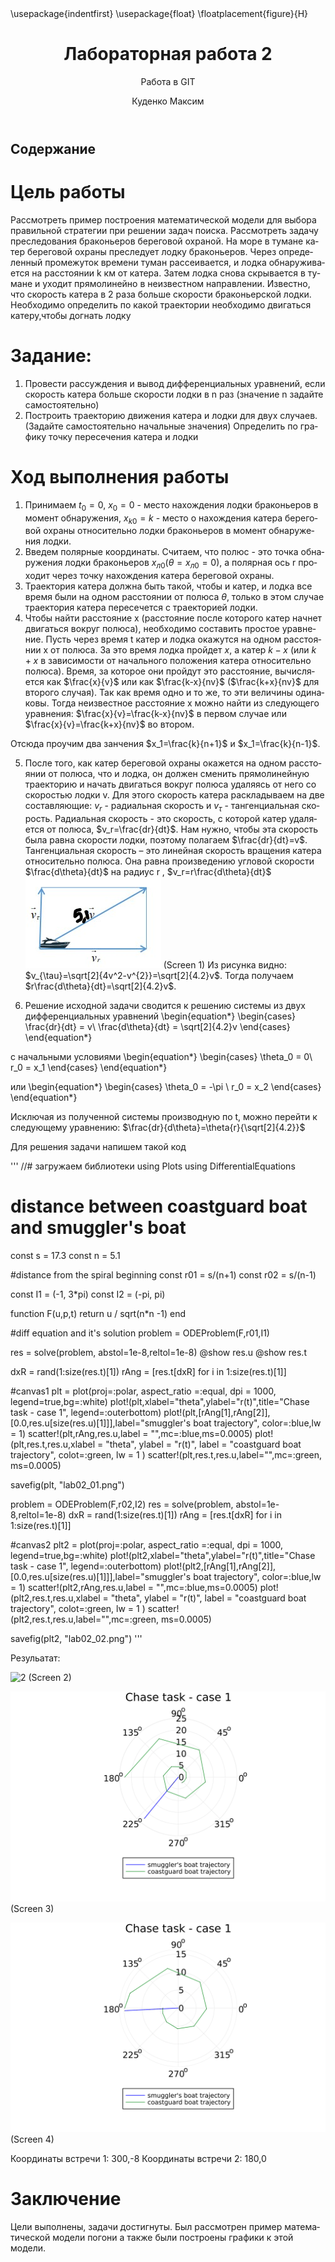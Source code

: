 ﻿---
## Front matter
title: "Лабораторная работа 2"
subtitle: "Работа в GIT"
author: "Куденко Максим"
## Generic otions
lang: ru-RU
toc-title: "Содержание"

## Bibliography
bibliography: bib/cite.bib
csl: pandoc/csl/gost-r-7-0-5-2008-numeric.csl
## Pdf output format
toc: true # Table of contents
toc-depth: 2
fontsize: 12pt
linestretch: 1.5
papersize: a4
documentclass: scrreprt
## I18n polyglossia
polyglossia-lang:
  name: russian
  options:
	- spelling=modern
	- babelshorthands=true
polyglossia-otherlangs:
  name: english
## I18n babel
babel-lang: russian
babel-otherlangs: english
## Fonts
mainfont: Times New Roman
romanfont: Times New Roman
sansfont: Times New Roman
monofont: Times New Roman
mainfontoptions: Ligatures=TeX
romanfontoptions: Ligatures=TeX
sansfontoptions: Ligatures=TeX,Scale=MatchLowercase
monofontoptions: Scale=MatchLowercase,Scale=0.9
## Biblatex
biblatex: true
biblio-style: "gost-numeric"
biblatexoptions:
  - parentracker=true
  - backend=biber
  - hyperref=auto
  - language=auto
  - autolang=other*
  - citestyle=gost-numeric
## Pandoc-crossref LaTeX customization
figureTitle: "Рис."
tableTitle: "Таблица"
listingTitle: "Листинг"
lofTitle: "Список иллюстраций"
lotTitle: "Список таблиц"
lolTitle: "Листинги"
## Misc options
indent: true
header-includes:
  - \usepackage{indentfirst}
  - \usepackage{float} # keep figures where there are in the text
  - \floatplacement{figure}{H} # keep figures where there are in the text
---
# Цель работы

Рассмотреть пример построения математической модели для выбора правильной стратегии при решении задач поиска.
Рассмотреть задачу преследования браконьеров береговой охраной. На море в тумане катер береговой охраны преследует лодку браконьеров.
Через определенный промежуток времени туман рассеивается, и лодка обнаруживается на расстоянии k км от катера. 
Затем лодка снова скрывается в тумане и уходит прямолинейно в неизвестном направлении. Известно, что скорость катера в 2 раза больше скорости браконьерской лодки.
Необходимо определить по какой траектории необходимо двигаться катеру,чтобы догнать лодку

# Задание:

1. Провести рассуждения и вывод дифференциальных уравнений,
если скорость катера больше скорости лодки в n раз (значение n задайте
самостоятельно)
2. Построить траекторию движения катера и лодки для двух случаев. (Задайте
самостоятельно начальные значения)
Определить по графику точку пересечения катера и лодки

# Ход выполнения работы

1. Принимаем $t_0=0$, $x_0=0$ - место нахождения  лодки браконьеров в момент обнаружения, $x_{k0}=k$ - место о нахождения катера береговой охраны
относительно лодки браконьеров в момент обнаружения лодки.
2. Введем полярные координаты. Считаем, что полюс - это точка обнаружения лодки браконьеров $x_{л0} (\theta=x_{л0}=0)$, а полярная ось r проходит через точку нахождения катера береговой охраны.
3. Траектория катера должна быть такой, чтобы и катер, и лодка все время были на одном расстоянии от полюса $\theta$, только в этом случае траектория
катера пересечется с траекторией лодки. 
4. Чтобы найти расстояние x (расстояние после которого катер начнет двигаться вокруг полюса), необходимо составить простое уравнение. Пусть
через время t катер и лодка окажутся на одном расстоянии x от полюса. За это время лодка пройдет $x$, а катер $k-x$ (или $k+x$ в зависимости от
начального положения катера относительно полюса). Время, за которое они пройдут это расстояние, вычисляется как $\frac{x}{v}$ или как $\frac{k-x}{nv}$ ($\frac{k+x}{nv}$ для второго случая).
Так как время одно и то же, то эти величины одинаковы.
Тогда неизвестное расстояние x можно найти из следующего уравнения:
$\frac{x}{v}=\frac{k-x}{nv}$ в первом случае или
$\frac{x}{v}=\frac{k+x}{nv}$ во втором.

Отсюда проучим два занчения $x_1=\frac{k}{n+1}$ и $x_1=\frac{k}{n-1}$.

5. После того, как катер береговой охраны окажется на одном расстоянии от полюса, что и лодка, он должен сменить прямолинейную траекторию и
начать двигаться вокруг полюса удаляясь от него со скоростью лодки v.
Для этого скорость катера раскладываем на две составляющие: $v_r$ - радиальная скорость и $v_{\tau}$ - тангенциальная скорость.
Радиальная скорость - это скорость, с которой  катер удаляется от полюса, $v_r=\frac{dr}{dt}$. Нам нужно, чтобы эта скорость была равна скорости лодки, 
поэтому полагаем $\frac{dr}{dt}=v$.
Тангенциальная скорость – это линейная скорость вращения катера относительно полюса. 
Она равна произведению угловой скорости $\frac{d\theta}{dt}$ на радиус r , $v_r=r\frac{d\theta}{dt}$
![1](Screens/1.jpg)
(Screen 1)
Из рисунка видно: $v_{\tau}=\sqrt[2]{4v^2-v^{2}}=\sqrt[2]{4.2}v$.
Тогда получаем $r\frac{d\theta}{dt}=\sqrt[2]{4.2}v$.

6. Решение исходной задачи сводится к решению системы из двух дифференциальных уравнений 
\begin{equation*}
 \begin{cases}
   \frac{dr}{dt} =  v\\
   \frac{d\theta}{dt} =  \sqrt[2]{4.2}v
 \end{cases}
\end{equation*}

с начальными условиями
\begin{equation*}
 \begin{cases}
   \theta_0 =  0\\
   r_0 = x_1
 \end{cases}
\end{equation*}

или 
\begin{equation*}
 \begin{cases}
   \theta_0 =  -\pi \\
   r_0 = x_2
 \end{cases}
\end{equation*}

Исключая из полученной системы производную по t, можно перейти к следующему уравнению:
$\frac{dr}{d\theta}=\theta{r}{\sqrt[2]{4.2}}$

Для решения задачи напишем такой код 

'''
//# загружаем библиотеки
using Plots
using DifferentialEquations

# distance between coastguard boat and smuggler's boat
const s = 17.3
const n = 5.1

#distance from the spiral beginning
const r01 = s/(n+1)
const r02 = s/(n-1)

const I1 = (-1, 3*pi)
const I2 = (-pi, pi)

function F(u,p,t)
	return u / sqrt(n*n -1)
end

#diff equation and it's solution
problem = ODEProblem(F,r01,I1)

res = solve(problem, abstol=1e-8,reltol=1e-8)
@show res.u
@show res.t

dxR = rand(1:size(res.t)[1])
rAng = [res.t[dxR] for i in 1:size(res.t)[1]]

#canvas1
plt = plot(proj=:polar, aspect_ratio =:equal, dpi = 1000, legend=true,bg=:white)
plot!(plt,xlabel="theta",ylabel="r(t)",title="Chase task - case 1", legend=:outerbottom)
plot!(plt,[rAng[1],rAng[2]], [0.0,res.u[size(res.u)[1]]],label="smuggler's boat trajectory", color=:blue,lw = 1)
scatter!(plt,rAng,res.u,label = "",mc=:blue,ms=0.0005)
plot!(plt,res.t,res.u,xlabel = "theta", ylabel = "r(t)", label = "coastguard boat trajectory", colot=:green, lw = 1 )
scatter!(plt,res.t,res.u,label="",mc=:green, ms=0.0005)

savefig(plt, "lab02_01.png")

problem = ODEProblem(F,r02,I2)
res = solve(problem, abstol=1e-8,reltol=1e-8)
dxR = rand(1:size(res.t)[1])
rAng = [res.t[dxR] for i in 1:size(res.t)[1]]

#canvas2
plt2 = plot(proj=:polar, aspect_ratio =:equal, dpi = 1000, legend=true,bg=:white)
plot!(plt2,xlabel="theta",ylabel="r(t)",title="Chase task - case 1", legend=:outerbottom)
plot!(plt2,[rAng[1],rAng[2]], [0.0,res.u[size(res.u)[1]]],label="smuggler's boat trajectory", color=:blue,lw = 1)
scatter!(plt2,rAng,res.u,label = "",mc=:blue,ms=0.0005)
plot!(plt2,res.t,res.u,xlabel = "theta", ylabel = "r(t)", label = "coastguard boat trajectory", colot=:green, lw = 1 )
scatter!(plt2,res.t,res.u,label="",mc=:green, ms=0.0005)

savefig(plt2, "lab02_02.png")
'''

Резульатат:

![2](Screens/2.png)
(Screen 2)

![lab02_01](Screens/lab02_01.png)
(Screen 3)

![lab02_02](Screens/lab02_02.png)
(Screen 4)

Координаты встречи 1: 300,-8
Координаты встречи 2: 180,0

# Заключение
Цели выполнены, задачи достигнуты. Был рассмотрен пример математической модели погони а также были построены графики к этой модели.